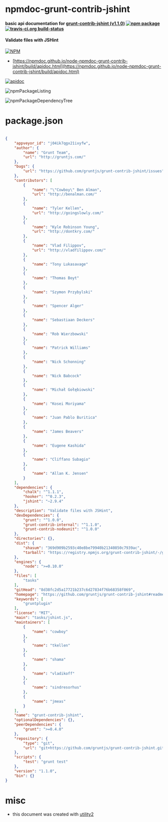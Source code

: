 # npmdoc-grunt-contrib-jshint

#### basic api documentation for  [grunt-contrib-jshint (v1.1.0)](https://github.com/gruntjs/grunt-contrib-jshint#readme)  [![npm package](https://img.shields.io/npm/v/npmdoc-grunt-contrib-jshint.svg?style=flat-square)](https://www.npmjs.org/package/npmdoc-grunt-contrib-jshint) [![travis-ci.org build-status](https://api.travis-ci.org/npmdoc/node-npmdoc-grunt-contrib-jshint.svg)](https://travis-ci.org/npmdoc/node-npmdoc-grunt-contrib-jshint)

#### Validate files with JSHint

[![NPM](https://nodei.co/npm/grunt-contrib-jshint.png?downloads=true&downloadRank=true&stars=true)](https://www.npmjs.com/package/grunt-contrib-jshint)

- [https://npmdoc.github.io/node-npmdoc-grunt-contrib-jshint/build/apidoc.html](https://npmdoc.github.io/node-npmdoc-grunt-contrib-jshint/build/apidoc.html)

[![apidoc](https://npmdoc.github.io/node-npmdoc-grunt-contrib-jshint/build/screenCapture.buildCi.browser.%252Ftmp%252Fbuild%252Fapidoc.html.png)](https://npmdoc.github.io/node-npmdoc-grunt-contrib-jshint/build/apidoc.html)

![npmPackageListing](https://npmdoc.github.io/node-npmdoc-grunt-contrib-jshint/build/screenCapture.npmPackageListing.svg)

![npmPackageDependencyTree](https://npmdoc.github.io/node-npmdoc-grunt-contrib-jshint/build/screenCapture.npmPackageDependencyTree.svg)



# package.json

```json

{
    "appveyor_id": "j04ik7qgx21ixyfw",
    "author": {
        "name": "Grunt Team",
        "url": "http://gruntjs.com/"
    },
    "bugs": {
        "url": "https://github.com/gruntjs/grunt-contrib-jshint/issues"
    },
    "contributors": [
        {
            "name": "\"Cowboy\" Ben Alman",
            "url": "http://benalman.com/"
        },
        {
            "name": "Tyler Kellen",
            "url": "http://goingslowly.com/"
        },
        {
            "name": "Kyle Robinson Young",
            "url": "http://dontkry.com/"
        },
        {
            "name": "Vlad Filippov",
            "url": "http://vladfilippov.com/"
        },
        {
            "name": "Tony Lukasavage"
        },
        {
            "name": "Thomas Boyt"
        },
        {
            "name": "Szymon Przybylski"
        },
        {
            "name": "Spencer Alger"
        },
        {
            "name": "Sebastiaan Deckers"
        },
        {
            "name": "Rob Wierzbowski"
        },
        {
            "name": "Patrick Williams"
        },
        {
            "name": "Nick Schonning"
        },
        {
            "name": "Nick Babcock"
        },
        {
            "name": "Michał Gołębiowski"
        },
        {
            "name": "Kosei Moriyama"
        },
        {
            "name": "Juan Pablo Buritica"
        },
        {
            "name": "James Beavers"
        },
        {
            "name": "Eugene Kashida"
        },
        {
            "name": "Cliffano Subagio"
        },
        {
            "name": "Allan K. Jensen"
        }
    ],
    "dependencies": {
        "chalk": "^1.1.1",
        "hooker": "^0.2.3",
        "jshint": "~2.9.4"
    },
    "description": "Validate files with JSHint",
    "devDependencies": {
        "grunt": "^1.0.0",
        "grunt-contrib-internal": "^1.1.0",
        "grunt-contrib-nodeunit": "^1.0.0"
    },
    "directories": {},
    "dist": {
        "shasum": "369d909b2593c40e8be79940b21340850c7939ac",
        "tarball": "https://registry.npmjs.org/grunt-contrib-jshint/-/grunt-contrib-jshint-1.1.0.tgz"
    },
    "engines": {
        "node": ">=0.10.0"
    },
    "files": [
        "tasks"
    ],
    "gitHead": "8d38fc2d5a17721b237c6d27834f76b68358f069",
    "homepage": "https://github.com/gruntjs/grunt-contrib-jshint#readme",
    "keywords": [
        "gruntplugin"
    ],
    "license": "MIT",
    "main": "tasks/jshint.js",
    "maintainers": [
        {
            "name": "cowboy"
        },
        {
            "name": "tkellen"
        },
        {
            "name": "shama"
        },
        {
            "name": "vladikoff"
        },
        {
            "name": "sindresorhus"
        },
        {
            "name": "jmeas"
        }
    ],
    "name": "grunt-contrib-jshint",
    "optionalDependencies": {},
    "peerDependencies": {
        "grunt": ">=0.4.0"
    },
    "repository": {
        "type": "git",
        "url": "git+https://github.com/gruntjs/grunt-contrib-jshint.git"
    },
    "scripts": {
        "test": "grunt test"
    },
    "version": "1.1.0",
    "bin": {}
}
```



# misc
- this document was created with [utility2](https://github.com/kaizhu256/node-utility2)
